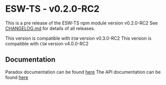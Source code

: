 # ESW-TS - v0.2.0-RC2

This is a pre release of the ESW-TS npm module version v0.2.0-RC2
See [CHANGELOG.md](CHANGELOG.md) for details of all releases.

This version is compatible with `ESW` version v0.3.0-RC2
This version is compatible with `CSW` version v4.0.0-RC2

## Documentation

Paradox documentation can be found [here](https://tmtsoftware.github.io/esw-ts/0.2.0-RC2/)
The API documentation can be found [here](https://tmtsoftware.github.io/esw-ts/0.2.0-RC2/common/ts-docs.html)
